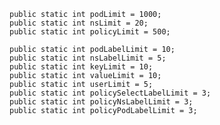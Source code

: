 	public static int podLimit = 1000;
	public static int nsLimit = 20;
	public static int policyLimit = 500;
	
	public static int podLabelLimit = 10;
	public static int nsLabelLimit = 5;
	public static int keyLimit = 10;
	public static int valueLimit = 10;
	public static int userLimit = 5;
	public static int policySelectLabelLimit = 3;
	public static int policyNsLabelLimit = 3;
	public static int policyPodLabelLimit = 3;